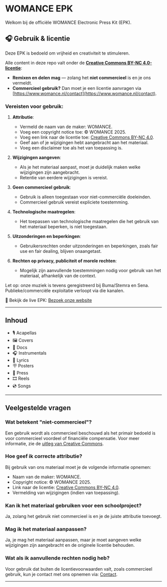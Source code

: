 # WOMANCE EPK

Welkom bij de officiële WOMANCE Electronic Press Kit (EPK).

## 🎧 Gebruik & licentie

Deze EPK is bedoeld om vrijheid en creativiteit te stimuleren.

Alle content in deze repo valt onder de [**Creative Commons BY-NC 4.0-licentie**](http://creativecommons.org/licenses/by-nc/4.0/):
- **Remixen en delen mag** — zolang het **niet commercieel** is en je ons vermeldt.
- **Commercieel gebruik?** Dan moet je een licentie aanvragen via [https://www.womance.nl/contact](https://www.womance.nl/contact).

### Vereisten voor gebruik:
1. **Attributie**:
   - Vermeld de naam van de maker: WOMANCE.
   - Voeg een copyright notice toe: © WOMANCE 2025.
   - Voeg een link naar de licentie toe: [Creative Commons BY-NC 4.0](http://creativecommons.org/licenses/by-nc/4.0/).
   - Geef aan of je wijzigingen hebt aangebracht aan het materiaal.
   - Voeg een disclaimer toe als het van toepassing is.

2. **Wijzigingen aangeven**:
   - Als je het materiaal aanpast, moet je duidelijk maken welke wijzigingen zijn aangebracht.
   - Retentie van eerdere wijzigingen is vereist.

3. **Geen commercieel gebruik**:
   - Gebruik is alleen toegestaan voor niet-commerciële doeleinden.
   - Commercieel gebruik vereist expliciete toestemming.

4. **Technologische maatregelen**:
   - Het toepassen van technologische maatregelen die het gebruik van het materiaal beperken, is niet toegestaan.

5. **Uitzonderingen en beperkingen**:
   - Gebruikersrechten onder uitzonderingen en beperkingen, zoals fair use en fair dealing, blijven onaangetast.

6. **Rechten op privacy, publiciteit of morele rechten**:
   - Mogelijk zijn aanvullende toestemmingen nodig voor gebruik van het materiaal, afhankelijk van de context.

Let op: onze muziek is tevens geregistreerd bij Buma/Stemra en Sena. Publieke/commerciële exploitatie verloopt via die kanalen.

🔗 Bekijk de live EPK: [Bezoek onze website](https://www.womance.nl)

---

## Inhoud
- 🎙️ Acapellas
- 🖼️ Covers
- 📄 Docs
- 🎧 Instrumentals
- 🎤 Lyrics
- 🪧 Posters
- 📰 Press
- 🎞️ Reels
- 💿 Songs

---

## Veelgestelde vragen

### Wat betekent "niet-commercieel"?
Een gebruik wordt als commercieel beschouwd als het primair bedoeld is voor commercieel voordeel of financiële compensatie. Voor meer informatie, zie de [uitleg van Creative Commons](https://creativecommons.org/licenses/by-nc/4.0/).

### Hoe geef ik correcte attributie?
Bij gebruik van ons materiaal moet je de volgende informatie opnemen:
- Naam van de maker: WOMANCE.
- Copyright notice: © WOMANCE 2025.
- Link naar de licentie: [Creative Commons BY-NC 4.0](http://creativecommons.org/licenses/by-nc/4.0/).
- Vermelding van wijzigingen (indien van toepassing).

### Kan ik het materiaal gebruiken voor een schoolproject?
Ja, zolang het gebruik niet commercieel is en je de juiste attributie toevoegt.

### Mag ik het materiaal aanpassen?
Ja, je mag het materiaal aanpassen, maar je moet aangeven welke wijzigingen zijn aangebracht en de originele licentie behouden.

### Wat als ik aanvullende rechten nodig heb?
Voor gebruik dat buiten de licentievoorwaarden valt, zoals commercieel gebruik, kun je contact met ons opnemen via: [Contact](https://www.womance.nl/contact).

---